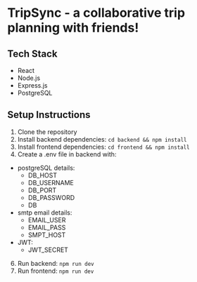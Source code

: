 # TripSync - a collaborative trip planning with friends!

## Tech Stack
- React
- Node.js
- Express.js
- PostgreSQL

## Setup Instructions
1. Clone the repository
2. Install backend dependencies: `cd backend && npm install`
3. Install frontend dependencies: `cd frontend && npm install`
4. Create a .env file in backend with:
- postgreSQL details:
  - DB_HOST
  - DB_USERNAME
  - DB_PORT
  - DB_PASSWORD
  - DB
- smtp email details:
  - EMAIL_USER
  - EMAIL_PASS
  - SMPT_HOST
- JWT:
  - JWT_SECRET
6. Run backend: `npm run dev`
7. Run frontend: `npm run dev`

